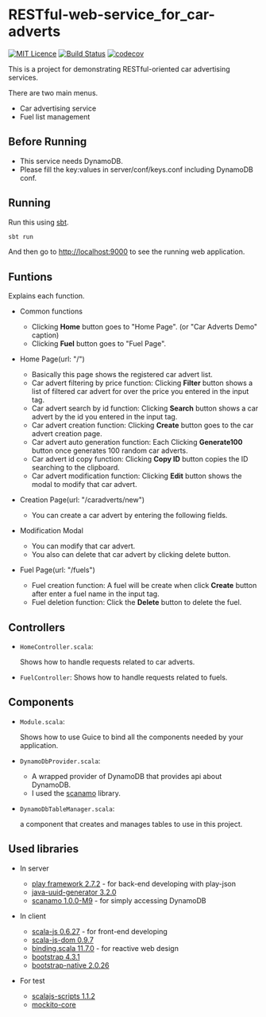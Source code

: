 # RESTful-web-service_for_car-adverts
[![MIT Licence](https://badges.frapsoft.com/os/mit/mit.svg?v=103)](https://opensource.org/licenses/mit-license.php)
[![Build Status](https://travis-ci.com/terdong/car_adverts_service.svg?token=MuLUDEzacUUisZKvqCsy&branch=master)](https://travis-ci.com/terdong/car_adverts_service)
[![codecov](https://codecov.io/gh/terdong/car_adverts_service/branch/master/graph/badge.svg?token=5qQtnVfdvf)](https://codecov.io/gh/terdong/car_adverts_service)

This is a project for demonstrating RESTful-oriented car advertising services.

There are two main menus.
- Car advertising service
- Fuel list management

## Before Running

- This service needs DynamoDB.
- Please fill the key:values in server/conf/keys.conf including DynamoDB conf.

## Running

Run this using [sbt](http://www.scala-sbt.org/).

```bash
sbt run
```

And then go to <http://localhost:9000> to see the running web application.

## Funtions

Explains each function.

- Common functions
  - Clicking **Home** button goes to "Home Page". (or "Car Adverts Demo" caption)
  - Clicking **Fuel** button goes to "Fuel Page".

- Home Page(url: "/")
  - Basically this page shows the registered car advert list.
  - Car advert filtering by price function: Clicking **Filter** button shows a list of filtered car advert for over the price you entered in the input tag.
  - Car advert search by id function: Clicking **Search** button shows a car advert by the id you entered in the input tag.
  - Car advert creation function: Clicking **Create** button goes to the car advert creation page.
  - Car advert auto generation function: Each Clicking **Generate100** button once generates 100 random car adverts.
  - Car advert id copy function: Clicking **Copy ID** button copies the ID searching to the clipboard.
  - Car advert modification function: Clicking **Edit** button shows the modal to modify that car advert.
  
- Creation Page(url: "/caradverts/new")
  - You can create a car advert by entering the following fields.
  
- Modification Modal
  - You can modify that car advert. 
  - You also can delete that car advert by clicking delete button.

- Fuel Page(url: "/fuels")
  - Fuel creation function: A fuel will be create when click **Create** button after enter a fuel name in the input tag.
  - Fuel deletion function: Click the **Delete** button to delete the fuel.
  
## Controllers

- `HomeController.scala`:

  Shows how to handle requests related to car adverts.
   
- `FuelController`:
  Shows how to handle requests related to fuels.

## Components

- `Module.scala`:

  Shows how to use Guice to bind all the components needed by your application.
  
- `DynamoDbProvider.scala`:
    
  - A wrapped provider of DynamoDB that provides api about DynamoDB.
  - I used the [scanamo](https://github.com/scanamo/scanamo) library.
  
- `DynamoDbTableManager.scala`:

  a component that creates and manages tables to use in this project.
  
## Used libraries

- In server
  - [play framework 2.7.2](https://github.com/playframework/playframework) - for back-end developing with play-json
  - [java-uuid-generator 3.2.0](https://github.com/cowtowncoder/java-uuid-generator)
  - [scanamo 1.0.0-M9](https://github.com/scanamo/scanamo) - for simply accessing DynamoDB
  
- In client
  - [scala-js 0.6.27](https://github.com/scala-js/scala-js) - for front-end developing
  - [scala-js-dom 0.9.7](https://github.com/scala-js/scala-js-dom)
  - [binding.scala 11.7.0](https://github.com/ThoughtWorksInc/Binding.scala) - for reactive web design
  - [bootstrap 4.3.1](https://github.com/twbs/bootstrap)
  - [bootstrap-native 2.0.26](https://github.com/thednp/bootstrap.native)
  
- For test
  - [scalajs-scripts 1.1.2](https://github.com/vmunier/scalajs-scripts)
  - [mockito-core](https://github.com/mockito/mockito)
